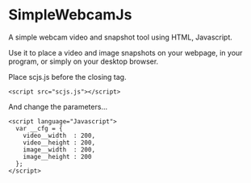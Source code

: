 # SimpleWebcamJs
A simple webcam video and snapshot tool using HTML, Javascript.  

Use it to place a video and image snapshots on your webpage, in your program, or simply on your desktop browser. 

Place scjs.js before the closing </body> tag.
```
<script src="scjs.js"></script>
```

And change the parameters...
```
<script language="Javascript">
  var __cfg = {
    video__width  : 200,
    video__height : 200,
    image__width  : 200,
    image__height : 200
  };
</script>
```
